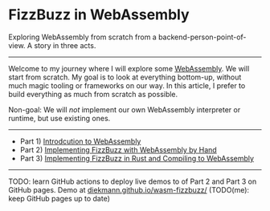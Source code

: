 # FizzBuzz in WebAssembly

Exploring WebAssembly from scratch from a backend-person-point-of-view. A story in three acts.

---

Welcome to my journey where I will explore some [WebAssembly](https://webassembly.org/).
We will start from scratch.
My goal is to look at everything bottom-up, without much magic tooling or frameworks on our way.
In this article, I prefer to build everything as much from scratch as possible.

Non-goal: We will *not* implement our own WebAssembly interpreter or runtime, but use existing ones.

---

* Part 1) [Introdcution to WebAssembly](intro_examples/)
* Part 2) [Implementing FizzBuzz with WebAssembly by Hand](wat/)
* Part 3) [Implementing FizzBuzz in Rust and Compiling to WebAssembly](rust/)

---

TODO: learn GitHub actions to deploy live demos to of Part 2 and Part 3 on GitHub pages.
Demo at [diekmann.github.io/wasm-fizzbuzz/](https://diekmann.github.io/wasm-fizzbuzz/) (TODO(me): keep GitHub pages up to date)

